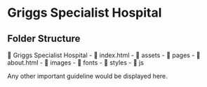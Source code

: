 # Griggs Specialist Hospital

## Folder Structure
📂 Griggs Specialist Hospital
    - 📄 index.html
    - 📂 assets
      - 📂 pages
        - 📄 about.html
      - 📂 images
      - 📂 fonts
      - 📂 styles
      - 📂 js

Any other important guideline would be displayed here.